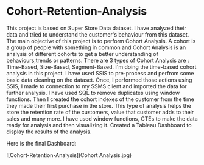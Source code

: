 # Cohort-Retention-Analysis

This project is based on Super Store Data dataset. I have analyzed their data and tried to understand the customer's behaviour from this dataset. 
The main objective of this project is to perform Cohort Analysis. A cohort is a group of people with something in common and Cohort Analysis is an analysis of different cohorts to get a better understanding of behaviours,trends or patterns. 
There are 3 types of Cohort Analysis are : Time-Based, Size-Based, Segment-Based. I'm doing the time-based cohort analysis in this project.
I have used SSIS to pre-process and perfrom some basic data cleaning on the dataset. Once, I performed those actions using SSIS, I made to connection to my SSMS client and imported the data for further analysis.
I have used SQL to remove duplicates using window functions. Then I created the cohort indexes of the customer from the time they made their first purchase in the store.
This type of analysis helps the store the retention rate of the customers, value that customer adds to their sales and many more. I have used window functions, CTEs to make the data ready for analysis and then visualizing it. 
Created a Tableau Dashboard to display the results of the analysis. 
 
Here is the final Dashboard:

![Cohort-Retention-Analysis](Cohort Analysis.jpg)
